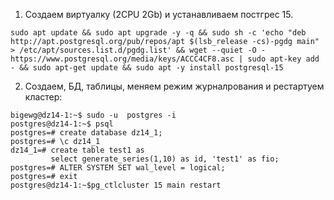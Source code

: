 1. Создаем виртуалку (2CPU 2Gb) и устанавливаем постгрес 15.   
```
sudo apt update && sudo apt upgrade -y -q && sudo sh -c 'echo "deb http://apt.postgresql.org/pub/repos/apt $(lsb_release -cs)-pgdg main" > /etc/apt/sources.list.d/pgdg.list' && wget --quiet -O - https://www.postgresql.org/media/keys/ACCC4CF8.asc | sudo apt-key add - && sudo apt-get update && sudo apt -y install postgresql-15
```

2. Создаем, БД, таблицы, меняем режим журналрования и рестартуем кластер:
``` 
bigewg@dz14-1:~$ sudo -u  postgres -i 
postgres@dz14-1:~$ psql
postgres=# create database dz14_1;
postgres=# \c dz14_1
dz14_1=# create table test1 as 
         select generate_series(1,10) as id, 'test1' as fio;
postgres=# ALTER SYSTEM SET wal_level = logical;
postgres=# exit
postgres@dz14-1:~$pg_ctlcluster 15 main restart
```
